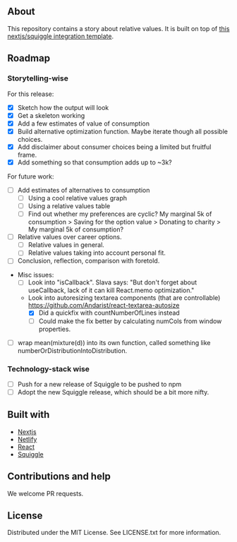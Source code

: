 ## About

This repository contains a story about relative values. It is built on top of [this nextjs/squiggle integration template](). 

## Roadmap

### Storytelling-wise

For this release:

- [x] Sketch how the output will look
- [x] Get a skeleton working
- [x] Add a few estimates of value of consumption
- [x] Build alternative optimization function. Maybe iterate though all possible choices.
- [x] Add disclaimer about consumer choices being a limited but fruitful frame. 
- [x] Add something so that consumption adds up to ~3k?

For future work:

- [ ] Add estimates of alternatives to consumption
  - [ ] Using a cool relative values graph
  - [ ] Using a relative values table
  - [ ] Find out whether my preferences are cyclic? My marginal 5k of consumption > Saving for the option value > Donating to charity > My marginal 5k of consumption?
- [ ] Relative values over career options.
  - [ ] Relative values in general.
  - [ ] Relative values taking into account personal fit.
- [ ] Conclusion, reflection, comparison with foretold.
- Misc issues:
  - [ ] Look into "isCallback". Slava says: "But don't forget about useCallback, lack of it can kill React.memo optimization."
  - Look into autoresizing textarea components (that are controllable) <https://github.com/Andarist/react-textarea-autosize>
    - [x] Did a quickfix with countNumberOfLines instead
    - [ ] Could make the fix better by calculating numCols from window properties. 
- [ ] wrap mean(mixture(d)) into its own function, called something like numberOrDistributionIntoDistribution. 

### Technology-stack wise

- [ ] Push for a new release of Squiggle to be pushed to npm
- [ ] Adopt the new Squiggle release, which should be a bit more nifty.

## Built with

- [Nextjs](https://nextjs.org/)
- [Netlify](https://github.com/netlify/netlify-plugin-nextjs/#readme)
- [React](https://reactjs.org/)
- [Squiggle](https://www.squiggle-language.com/)


## Contributions and help

We welcome PR requests.

## License

Distributed under the MIT License. See LICENSE.txt for more information.
